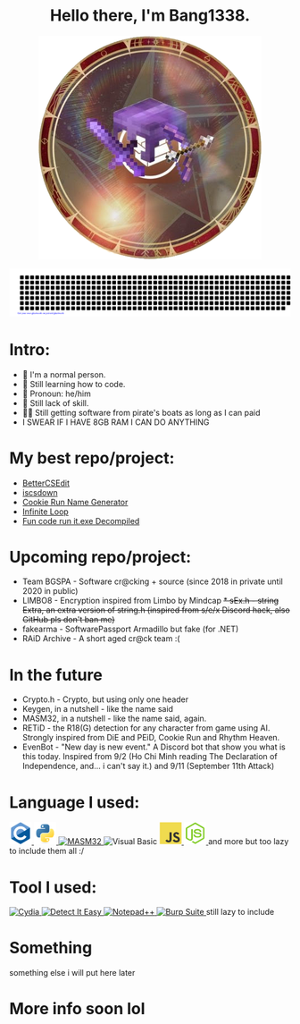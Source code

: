 <h1 align="center">
Hello there, I'm Bang1338.
</h1>

<p align="center">
  <img src="https://github.com/Bang1338/bang1338/blob/main/opcydiafp.png">
</p>

<p align="center">
<kbd>
  <img src="https://raw.githubusercontent.com/Bang1338/bang1338/main/gitartwork.svg">
</kbd>
</p>

# Intro:
- 🙂 I'm a normal person.
- 🌱 Still learning how to code.
- 👤 Pronoun: he/him
- 🙁 Still lack of skill.
- 🏴‍☠️ Still getting software from pirate's boats as long as I can paid
- I SWEAR IF I HAVE 8GB RAM I CAN DO ANYTHING

# My best repo/project:
- [BetterCSEdit](https://github.com/Bang1338/BetterCSEdit)
- [iscsdown](https://github.com/Bang1338/iscsdown)
- [Cookie Run Name Generator](https://github.com/Bang1338/Cookie-Run-Name-Generator)
- [Infinite Loop](https://github.com/Bang1338/Infinite-Loop)
- [Fun code run it.exe Decompiled](https://github.com/Bang1338/fun-code-run-it-exe-decompiled)

# Upcoming repo/project:
* Team BGSPA - Software cr@cking + source (since 2018 in private until 2020 in public)
* LIMBO8 - Encryption inspired from Limbo by Mindcap
~~* sEx.h - string Extra, an extra version of string.h (inspired from s/e/x Discord hack, also GitHub pls don't ban me)~~
* fakearma - SoftwarePassport Armadillo but fake (for .NET)
* RAiD Archive - A short aged cr@ck team :(

# In the future
* Crypto.h - Crypto, but using only one header
* Keygen, in a nutshell - like the name said
* MASM32, in a nutshell - like the name said, again.
* RETiD - the R18(G) detection for any character from game using AI. Strongly inspired from DiE and PEiD, Cookie Run and Rhythm Heaven.
* EvenBot - "New day is new event." A Discord bot that show you what is this today. Inspired from 9/2 (Ho Chi Minh reading The Declaration of Independence, and... i can't say it.) and 9/11 (September 11th Attack)

# Language I used:
<a href="https://www.cprogramming.com/" target="_blank" rel="noreferrer"> <img src="https://raw.githubusercontent.com/devicons/devicon/master/icons/c/c-original.svg" alt="c" width="40" height="40"/> </a>
<a href="https://www.python.org" target="_blank" rel="noreferrer"> <img src="https://raw.githubusercontent.com/devicons/devicon/master/icons/python/python-original.svg" alt="python" width="40" height="40"/> </a>
<a href="https://www.masm32.com" target="_blank" rel="noreferrer"> <img src="https://docs.microsoft.com/en-us/cpp/media/index/logo-asm.svg?view=msvc-170" alt="MASM32" width="40" height="40"/> </a>
<img src="https://upload.wikimedia.org/wikipedia/commons/4/40/VB.NET_Logo.svg" alt="Visual Basic" width="40" height="40"/>
<a href="https://www.javascript.com" target="_blank" rel="noreferrer"> <img src="https://github.com/devicons/devicon/blob/master/icons/javascript/javascript-original.svg" alt="Javascript" width="40" height="40"/> </a>
<a href="https://nodejs.org/en" target="_blank" rel="noreferrer"> <img src="https://github.com/devicons/devicon/blob/master/icons/nodejs/nodejs-original.svg" alt="NodeJS" width="40" height="40"/> </a>
and more but too lazy to include them all :/

# Tool I used:
<a href="https://cydia.com" target="_blank" rel="noreferrer"> <img src="https://upload.wikimedia.org/wikipedia/commons/8/8b/Cydia_logo.png" alt="Cydia" width="40" height="40"/> </a>
<a href="https://github.com/horsicq/Detect-It-Easy" target="_blank" rel="noreferrer"> <img src="https://appimage.github.io/database/Detect_It_Easy/icons/256x256/die.png" alt="Detect It Easy" width="40" height="40"/> </a>
<a href="https://notepad-plus-plus.org" target="_blank" rel="noreferrer"> <img src="https://upload.wikimedia.org/wikipedia/commons/thumb/6/69/Notepad%2B%2B_Logo.svg/1200px-Notepad%2B%2B_Logo.svg.png" alt="Notepad++" width="40" height="40"/> </a>
<a href="https://portswigger.net/burp" target="_blank" rel="noreferrer"> <img src="https://taiwebs.com/upload/icons/burp-suite220-220.png" alt="Burp Suite" width="40" height="40"/> </a>
still lazy to include

# Something
something else i will put here later

# More info soon lol
